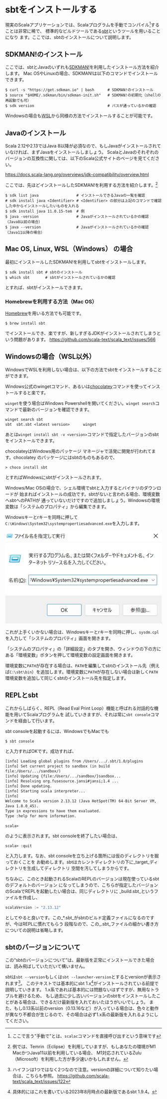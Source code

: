 # sbtをインストールする

現実のScalaアプリケーションでは、Scalaプログラムを手動でコンパイル[^scalac]することは非常に稀で、
標準的なビルドツールである[sbt](https://www.scala-sbt.org)というツールを用いることになり
ます。ここでは、sbtのインストールについて説明します。

## SDKMAN!のインストール

ここでは、sbtとJavaのいずれも[SDKMAN!](https://sdkman.io/)を利用したインストール方法を紹介します。
Mac OSやLinuxの場合、SDKMAN!は以下のコマンドでインストールできます。

```shell
$ curl -s "https://get.sdkman.io" | bash      # SDKMAN!のインストール
$ source "$HOME/.sdkman/bin/sdkman-init.sh"   # SDKMAN!の初期化（shellの再起動でも可）
$ sdk version                                 # パスが通っているかの確認
```

Windowsの場合も[WSL](https://docs.microsoft.com/en-us/windows/wsl/install)から同様の方法でインストールすることが可能です。

## Javaのインストール

Scala 2.12や2.13ではJava 8以降が必須なので、もしJavaがインストールされていなければ、まずJavaをインストールしましょう。
ScalaとJavaのそれぞれのバージョンの互換性に関しては、以下のScala公式サイトのページを見てください。

https://docs.scala-lang.org/overviews/jdk-compatibility/overview.html

ここでは、先ほどインストールしたSDKMAN!を利用する方法を紹介します。[^m1mac-jdk]

```shell
$ sdk list java                 # インストールできるJavaの一覧を確認
# sdk install java <Identifier> # <Identifier> の部分は上記のコマンドで確認した中からインストールしたいものを入れる
$ sdk install java 11.0.15-tem  # 例
$ java -version                 # Javaがインストールされているかの確認（Java8以前の場合）
$ java --version                # Javaがインストールされているかの確認（Java11以降の場合）
```

## Mac OS, Linux, WSL（Windows） の場合

最初にインストールしたSDKMAN!を利用してsbtをインストールします。

```shell
$ sdk install sbt # sbtのインストール
$ which sbt       # sbtがインストールされているかの確認
```

とすれば、sbtがインストールできます。

### Homebrewを利用する方法（Mac OS）

[Homebrew](https://brew.sh/ja/)を用いる方法でも可能です。

```shell
$ brew install sbt
```

でインストールでき、楽ですが、新しすぎるJDKがインストールされてしまうという問題があります。 https://github.com/scala-text/scala_text/issues/566

## Windowsの場合（WSL以外）

WindowsでWSLを利用しない場合は、以下の方法でsbtをインストールすることができます。

Windows公式のwingetコマンド、あるいは[chocolatey](https://chocolatey.org/)コマンドを使ってインストールすると楽です。

`winget`を使う場合はWindows Powershellを開いてください。`winget search`コマンドで最新のバージョンを確認できます。 

```
winget search sbt
sbt  sbt.sbt <latest version>      winget
```

あとは`winget install sbt -v <version>`コマンドで指定したバージョンのsbtをインストールできます。

chocolateyはWindows用のパッケージ マネージャで活発に開発が行われてます。chocolatey
のパッケージにはsbtのものもあるので、

```
> choco install sbt
```

とすればWindowsにsbtがインストールされます。

Windows/Mac OSの場合で、シェル環境でsbtと入力するとバイナリのダウンロードが
始まればインストールの成功です。sbtがないと言われる場合、環境変数へsbtへのPATHが
通っていないだけですので追加しましょう。Windowsの環境変数は「システムのプロパティ」から編集できます。

Windowsキーとrキーを同時に押して`C:\Windows\System32\systempropertiesadvanced.exe`を入力します。

![環境変数の設定ショートカット](img/sysprops.jpg)


これが上手くいかない場合は、Windowsキーとrキーを同時に押し、`sysdm.cpl`を入力して「システムのプロパティ」画面を開きます。

「システムのプロパティ」の「詳細設定」のタブを開き、ウィンドウの下の方にある「環境変数」ボタンを押して環境変数の設定画面を開きます。

環境変数に`PATH`が存在する場合は、`PATH`を編集してsbtのインストール先（例えば`C:\sbt\bin`）を追加します。環境変数に`PATH`が存在しない場合は新しく`PATH`環境変数を追加して同じくsbtのインストール先を指定します。

## REPLとsbt

これからしばらく、REPL（Read Eval Print Loop）機能と呼ばれる対話的な機能を用いてScalaプログラムを
試していきますが、それは常に`sbt console`コマンドを経由して行います。

sbt consoleを起動するには、WindowsでもMacでも

```
$ sbt console
```

と入力すればOKです。成功すれば、

```
[info] Loading global plugins from /Users/.../.sbt/1.0/plugins
[info] Set current project to sandbox (in build file:/Users/.../sandbox/)
[info] Updating {file:/Users/.../sandbox/}sandbox...
[info] Resolving org.fusesource.jansi#jansi;1.4 ...
[info] Done updating.
[info] Starting scala interpreter...
[info] 
Welcome to Scala version 2.13.12 (Java HotSpot(TM) 64-Bit Server VM, Java 1.8.0_45).
Type in expressions to have them evaluated.
Type :help for more information.

scala> 

```

のように表示されます。sbt consoleを終了したい場合は、

```
scala> :quit
```

と入力します。なお、sbt consoleを立ち上げる箇所には仮のディレクトリを掘っておくことを
お勧めします。sbtはカレントディレクトリの下に_target_ディレクトリを生成してディレクトリ
空間を汚してしまうからです。

ちなみに、このとき起動されるScalaのREPLのバージョンは現在使っているsbtのデフォルトのバージョン
になってしまうので、こちらが指定したバージョンのScalaでREPLを起動したい場合は、同じディレクトリに
_build.sbt_というファイルを作成し、

```scala
scalaVersion := "2.13.12"
```

としてやると良いです。この_*.sbt_がsbtのビルド定義ファイルになるのですが、今はREPLに慣れてもらう
段階なので、この_.sbt_ファイルの細かい書き方についての説明は省略します。


## sbtのバージョンについて

この“sbtのバージョンについて”は、最新版を正常にインストールできた場合は、読み飛ばしていただいて構いません。

sbtは`sbt --version`もしくは`sbt --launcher-version`とするとversionが表示されます[^hyphen]。
このテキストでは基本的にsbt 1.x[^latest]がインストールされている前提で説明していきます。
1.x系であれば基本的には問題ないはずですが、無用なトラブルを避けるため、
もし過去に少し古いバージョンのsbtをインストールしたことがある場合は、できるだけ最新版を入れておいたほうがいいでしょう。
また、もし0.13系以前のversion（0.13.16など）が入っている場合は、色々と動作が異なり不都合が生じるので、その場合は必ず1.x系の最新版を入れるようにしてください。


[^scalac]: ここで言う"手動で"とは、`scalac`コマンドを直接呼び出すという意味です

[^m1mac-jdk]: 例では、Temrin（Eclipse）を利用していますが、もしあなたの環境がM1 MacかつJava11以前を利用している場合、 M1対応されているZulu（Microsoft）を利用した方が多少速いかもしれません。

[^hyphen]: ハイフンは1つではなく2つなので注意。versionの詳細について知りたい場合は、こちらも参照。 https://github.com/scala-text/scala_text/issues/122

[^latest]: 具体的にはこれを書いている2023年8月時点の最新版であるsbt 1.9.4。
